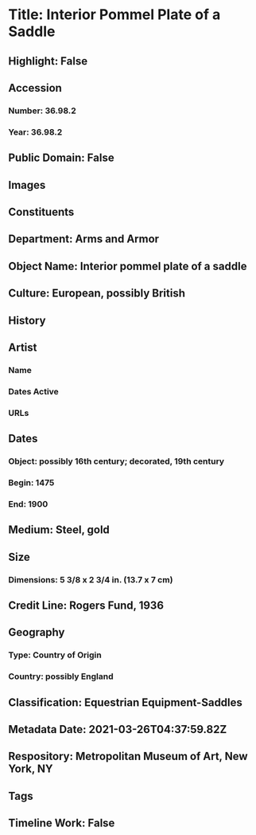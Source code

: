 # Title: Interior Pommel Plate of a Saddle
## Highlight: False
## Accession
### Number: 36.98.2
### Year: 36.98.2
## Public Domain: False
## Images
## Constituents
## Department: Arms and Armor
## Object Name: Interior pommel plate of a saddle
## Culture: European, possibly British
## History
## Artist
### Name
### Dates Active
### URLs
## Dates
### Object: possibly 16th century; decorated, 19th century
### Begin: 1475
### End: 1900
## Medium: Steel, gold
## Size
### Dimensions: 5 3/8 x 2 3/4 in. (13.7 x 7 cm)
## Credit Line: Rogers Fund, 1936
## Geography
### Type: Country of Origin
### Country: possibly England
## Classification: Equestrian Equipment-Saddles
## Metadata Date: 2021-03-26T04:37:59.82Z
## Respository: Metropolitan Museum of Art, New York, NY
## Tags
## Timeline Work: False